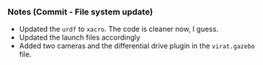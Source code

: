 ### Notes (Commit - File system update)
- Updated the `urdf` to `xacro`. The code is cleaner now, I guess.
- Updated the launch files accordingly
- Added two cameras and the differential drive plugin in the `virat.gazebo` file.
